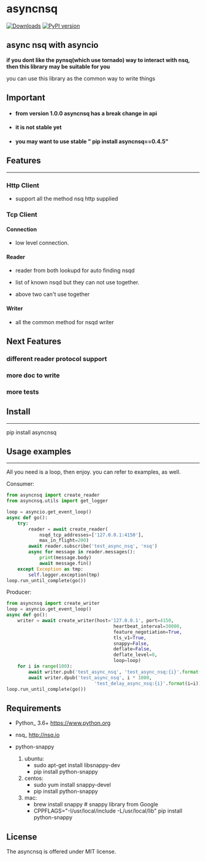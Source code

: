 # asyncnsq
[![Downloads](https://pepy.tech/badge/asyncnsq)](https://pepy.tech/project/asyncnsq)
[![PyPI version](https://badge.fury.io/py/asyncnsq.svg)](https://badge.fury.io/py/asyncnsq)

## async nsq with asyncio

**if you dont like the pynsq(which use tornado) way to interact with nsq, then this library may be suitable for you**

you can use this library as the common way to write things

## Important

* #### from version 1.0.0 asyncnsq  has a break change in api

* #### it is not stable yet

* #### you may want to use stable " pip install asyncnsq==0.4.5"

## Features

--------------

### Http Client

* support all the method nsq http supplied

### Tcp Client

#### Connection

* low level connection.

#### Reader

* reader from both lookupd for auto finding nsqd

* list of known nsqd but they can not use together.

* above two can't use together

#### Writer

* all the common method for nsqd writer

## Next Features

### different reader protocol support
### more doc to write
### more tests


## Install

--------------

pip install asyncnsq

## Usage examples

--------------

All you need is a loop, then enjoy. you can refer to examples, as well.

Consumer:

```python
from asyncnsq import create_reader
from asyncnsq.utils import get_logger

loop = asyncio.get_event_loop()
async def go():
    try:
        reader = await create_reader(
            nsqd_tcp_addresses=['127.0.0.1:4150'],
            max_in_flight=200)
        await reader.subscribe('test_async_nsq', 'nsq')
        async for message in reader.messages():
            print(message.body)
            await message.fin()
    except Exception as tmp:
        self.logger.exception(tmp)
loop.run_until_complete(go())
```

Producer:
```python
from asyncnsq import create_writer
loop = asyncio.get_event_loop()
async def go():
    writer = await create_writer(host='127.0.0.1', port=4150,
                                       heartbeat_interval=30000,
                                       feature_negotiation=True,
                                       tls_v1=True,
                                       snappy=False,
                                       deflate=False,
                                       deflate_level=0,
                                       loop=loop)
    for i in range(100):
        await writer.pub('test_async_nsq', 'test_async_nsq:{i}'.format(i=i))
        await writer.dpub('test_async_nsq', i * 1000,
                                'test_delay_async_nsq:{i}'.format(i=i))
loop.run_until_complete(go())
```

Requirements
------------

* Python_ 3.6+  https://www.python.org
* nsq_  http://nsq.io

* python-snappy
    1. ubuntu:
        - sudo apt-get install libsnappy-dev
        - pip install python-snappy
    2. centos:
        - sudo yum install snappy-devel
        - pip install python-snappy
    3. mac:
        - brew install snappy # snappy library from Google
        - CPPFLAGS="-I/usr/local/include -L/usr/local/lib" pip install python-snappy

License
-------

The asyncnsq is offered under MIT license.
